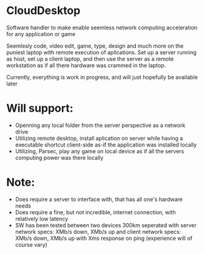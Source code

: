# CloudDesktop
Software handler to make enable seemless network computing acceleration for any application or game

Seemlesly code, video edit, game, type, design and much more on the puniest laptop with remote execution of aplications. Set up a server running as host, set up a client laptop, and then use the server as a remote workstation as if all there hardware was crammed in the laptop.

Currently, everything is work in progress, and will just hopefully be available later

# Will support:
* Openning any local folder from the server perspective as a network drive
* Utilizing remote desktop, install aplication on server while having a executable shortcut client-side as-if the application was installed locally
* Utilizing, Parsec, play any game on local device as if all the servers computing power was there locally

# Note:
* Does require a server to interface with, that has all one's hardware needs
* Does require a fine, but not incredible, internet connection, with relatively low latency
* SW has been tested between two devices 300km seperated with server network specs: XMb/s down, XMb/s up and client network specs: XMb/s down, XMb/s up with Xms response on ping (experience will of course vary)
